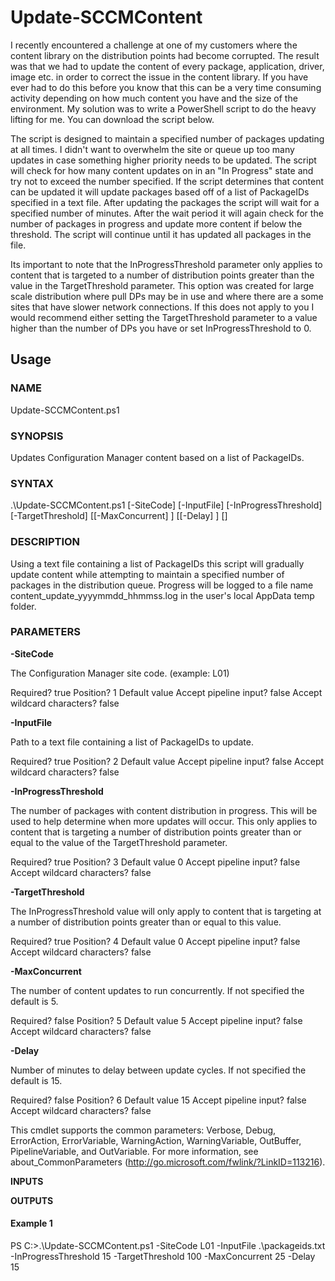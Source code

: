 # Update-SCCMContent

I recently encountered a challenge at one of my customers where the content library on the distribution points had become corrupted.  The result was that we had to update the content of every package, application, driver, image etc. in order to correct the issue in the content library.  If you have ever had to do this before you know that this can be a very time consuming activity depending on how much content you have and the size of the environment.  My solution was to write a PowerShell script to do the heavy lifting for me.  You can download the script below.

The script is designed to maintain a specified number of packages updating at all times.  I didn't want to overwhelm the site or queue up too many updates in case something higher priority needs to be updated.  The script will check for how many content updates on in an "In Progress" state and try not to exceed the number specified.  If the script determines that content can be updated it will update packages based off of a list of PackageIDs specified in a text file.  After updating the packages the script will wait for a specified number of minutes.  After the wait period it will again check for the number of packages in progress and update more content if below the threshold.  The script will continue until it has updated all packages in the file.

Its important to note that the InProgressThreshold parameter only applies to content that is targeted to a number of distribution points greater than the value in the TargetThreshold parameter.  This option was created for large scale distribution where pull DPs may be in use and where there are a some sites that have slower network connections.  If this does not apply to you I would recommend either setting the TargetThreshold parameter to a value higher than the number of DPs you have or set InProgressThreshold to 0.

## Usage

### NAME

Update-SCCMContent.ps1

### SYNOPSIS

Updates Configuration Manager content based on a list of PackageIDs.

### SYNTAX

.\Update-SCCMContent.ps1 [-SiteCode] <String> [-InputFile] <String> [-InProgressThreshold] <Int32> [-TargetThreshold] <Int32> [[-MaxConcurrent] <Int32>] [[-Delay] <Int32>] [<CommonParameters>]

### DESCRIPTION

Using a text file containing a list of PackageIDs this script will gradually update content
while attempting to maintain a specified number of packages in the distribution queue.
Progress will be logged to a file name content_update_yyyymmdd_hhmmss.log in the user's
local AppData temp folder.

### PARAMETERS

**-SiteCode <String>**

The Configuration Manager site code. (example: L01)

Required? true
Position? 1
Default value
Accept pipeline input? false
Accept wildcard characters? false

**-InputFile <String>**

Path to a text file containing a list of PackageIDs to update.

Required? true
Position? 2
Default value
Accept pipeline input? false
Accept wildcard characters? false

**-InProgressThreshold <Int32>**

The number of packages with content distribution in progress. This will be used to help
determine when more updates will occur. This only applies to content that is targeting
a number of distribution points greater than or equal to the value of the TargetThreshold
parameter.

Required? true
Position? 3
Default value 0
Accept pipeline input? false
Accept wildcard characters? false

**-TargetThreshold <Int32>**

The InProgressThreshold value will only apply to content that is targeting at a number
of distribution points greater than or equal to this value.

Required? true
Position? 4
Default value 0
Accept pipeline input? false
Accept wildcard characters? false

**-MaxConcurrent <Int32>**

The number of content updates to run concurrently. If not specified the default is 5.

Required? false
Position? 5
Default value 5
Accept pipeline input? false
Accept wildcard characters? false

**-Delay <Int32>**

Number of minutes to delay between update cycles. If not specified the default is 15.

Required? false
Position? 6
Default value 15
Accept pipeline input? false
Accept wildcard characters? false

*<CommonParameters>*

This cmdlet supports the common parameters: Verbose, Debug,
ErrorAction, ErrorVariable, WarningAction, WarningVariable,
OutBuffer, PipelineVariable, and OutVariable. For more information, see
about_CommonParameters (http://go.microsoft.com/fwlink/?LinkID=113216).


**INPUTS**

**OUTPUTS**

#### Example 1

PS C:\>.\Update-SCCMContent.ps1 -SiteCode L01 -InputFile .\packageids.txt -InProgressThreshold 15 -TargetThreshold 100 -MaxConcurrent 25 -Delay 15 
